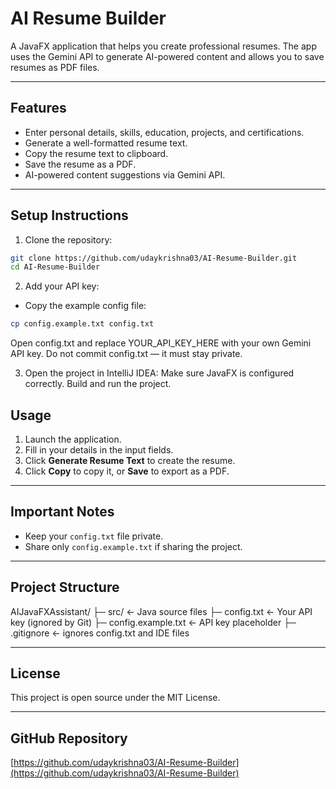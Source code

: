 # AI Resume Builder

A JavaFX application that helps you create professional resumes. The app uses the Gemini API to generate AI-powered content and allows you to save resumes as PDF files.

---

## Features

- Enter personal details, skills, education, projects, and certifications.
- Generate a well-formatted resume text.
- Copy the resume text to clipboard.
- Save the resume as a PDF.
- AI-powered content suggestions via Gemini API.

---

## Setup Instructions

1. Clone the repository:

```bash
git clone https://github.com/udaykrishna03/AI-Resume-Builder.git
cd AI-Resume-Builder
```

2. Add your API key:
- Copy the example config file:
```bash
cp config.example.txt config.txt
```
Open config.txt and replace YOUR_API_KEY_HERE with your own Gemini API key.
Do not commit config.txt — it must stay private.

3. Open the project in IntelliJ IDEA:
Make sure JavaFX is configured correctly.
Build and run the project.

## Usage

1. Launch the application.
2. Fill in your details in the input fields.
3. Click **Generate Resume Text** to create the resume.
4. Click **Copy** to copy it, or **Save** to export as a PDF.

---

## Important Notes

- Keep your `config.txt` file private.
- Share only `config.example.txt` if sharing the project.

---

## Project Structure

AIJavaFXAssistant/
├─ src/ ← Java source files
├─ config.txt ← Your API key (ignored by Git)
├─ config.example.txt ← API key placeholder
├─ .gitignore ← ignores config.txt and IDE files


---

## License

This project is open source under the MIT License.

---

## GitHub Repository

[https://github.com/udaykrishna03/AI-Resume-Builder](https://github.com/udaykrishna03/AI-Resume-Builder)

